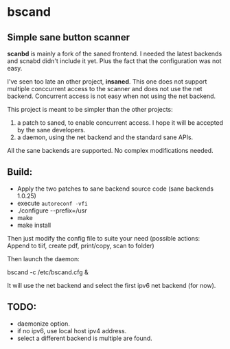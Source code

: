 # bscand
Simple sane button scanner
--------------------------

**scanbd** is mainly a fork of the saned frontend. I needed the latest backends and scnabd didn't include it yet. Plus the fact that the configuration was not easy.

I've seen too late an other project, **insaned**.  This one does not support multiple conccurrent access to the scanner and does not use the net backend. Concurrent access is not easy when not using the net backend.


This project is meant to be simpler than the other projects:

1. a patch to saned, to enable concurrent access. I hope it will be accepted by the sane developers.
2. a daemon, using the net backend and the standard sane APIs.

All the sane backends are supported. No complex modifications needed.


Build:
------

* Apply the two patches to sane backend source code (sane backends 1.0.25)
* execute ``autoreconf -vfi``
* ./configure --prefix=/usr
* make
* make install


Then just modify the config file to suite your need (possible actions: Append to tiif, create pdf, print/copy, scan to folder)

Then launch the daemon:

bscand -c /etc/bscand.cfg &

It will use the net backend and select the first ipv6 net backend (for now).


TODO:
-----
* daemonize option.
* if no ipv6, use local host ipv4 address.
* select a different backend is multiple are found.


